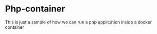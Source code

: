 # Php-container
This is just a sample of how we can run a php application inside a docker container
